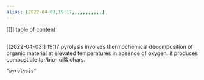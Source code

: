 ```yaml
---
alias: [2022-04-03,19:17,,,,,,,,,,,]
---
```

[[]]
table of content
```toc
```

[[2022-04-03]] 19:17
pyrolysis involves thermochemical decomposition of organic material at elevated temperatures in absence of oxygen. it produces combustible tar/bio- oil& chars.
```query
"pyrolysis"
```